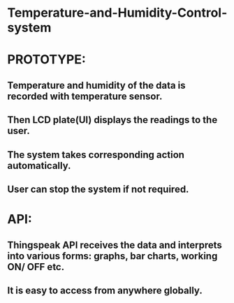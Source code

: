 #                                                               Temperature-and-Humidity-Control-system
# PROTOTYPE:
## Temperature and humidity of the data is recorded with temperature sensor.
## Then LCD plate(UI) displays the readings to the user.
## The system takes corresponding action automatically.
## User can stop the system if not required.
# API:
## Thingspeak API receives the data and interprets into various forms: graphs, bar charts, working ON/ OFF etc.
## It is easy to access from anywhere globally.
